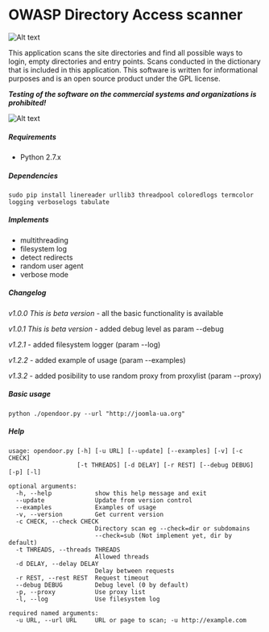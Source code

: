 OWASP Directory Access scanner
==================================
![Alt text](http://dl2.joxi.net/drive/2016/08/04/0001/0378/90490/90/4b4470c268.jpg "Hackware")

This application scans the site directories and find all possible ways to login, empty directories and entry points.
Scans conducted in the dictionary that is included in this application.
This software is written for informational purposes and is an open source product under the GPL license.

***Testing of the software on the commercial systems and organizations is prohibited!***

![Alt text](http://dl2.joxi.net/drive/2016/08/04/0001/0378/90490/90/a33fce8024.jpg "Hackware")

##### Requirements
* Python 2.7.x

##### Dependencies
```
sudo pip install linereader urllib3 threadpool coloredlogs termcolor logging verboselogs tabulate
```

##### Implements
* multithreading
* filesystem log
* detect redirects
* random user agent
* verbose mode

##### Changelog
*v1.0.0 This is beta version*
    - all the basic functionality is available

*v1.0.1 This is beta version*
    - added debug level as param --debug

*v1.2.1*
    - added filesystem logger (param --log)

*v1.2.2*
    - added example of usage (param --examples)

*v1.3.2*
    - added posibility to use random proxy from proxylist (param --proxy)

##### Basic usage
```
python ./opendoor.py --url "http://joomla-ua.org"
```
##### Help
```
usage: opendoor.py [-h] [-u URL] [--update] [--examples] [-v] [-c CHECK]
                   [-t THREADS] [-d DELAY] [-r REST] [--debug DEBUG] [-p] [-l]

optional arguments:
  -h, --help            show this help message and exit
  --update              Update from version control
  --examples            Examples of usage
  -v, --version         Get current version
  -c CHECK, --check CHECK
                        Directory scan eg --check=dir or subdomains
                        --check=sub (Not implement yet, dir by default)
  -t THREADS, --threads THREADS
                        Allowed threads
  -d DELAY, --delay DELAY
                        Delay between requests
  -r REST, --rest REST  Request timeout
  --debug DEBUG         Debug level (0 by default)
  -p, --proxy           Use proxy list
  -l, --log             Use filesystem log

required named arguments:
  -u URL, --url URL     URL or page to scan; -u http://example.com
```